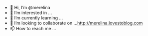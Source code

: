 - 👋 Hi, I’m @merelina
- 👀 I’m interested in ...
- 🌱 I’m currently learning ...
- 💞️ I’m looking to collaborate on ...http://merelina.lovestoblog.com
- 📫 How to reach me ...

<!---
merelina/merelina is a ✨ special ✨ repository because its `README.md` (this file) appears on your GitHub profile.
You can click the Preview link to take a look at your changes.
--->
